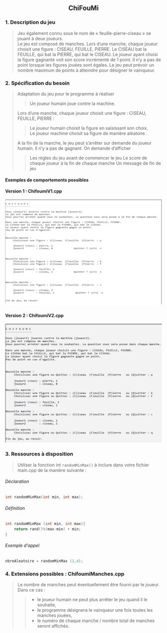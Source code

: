<div align="center">
    <h2>ChiFouMi</h2>
</div>

### 1. Description du jeu 
> Jeu également connu sous le nom de « feuille-pierre-ciseau » se jouant à deux joueurs.  
> Le  jeu  est  composé  de  manches.  Lors  d’une  manche,  chaque  joueur  choisit  une  figure :  CISEAU,  FEUILLE, PIERRE. 
> Le CISEAU bat la FEUILLE, qui bat la PIERRE, qui bat le CISEAU. 
> Le joueur ayant choisi la figure gagnante voit son score incrémenté de 1 point. Il n’y a pas de point lorsque les figures jouées sont égales. 
>Le jeu peut prévoir un nombre maximum de points à atteindre pour désigner le vainqueur.  

### 2. Spécification du besoin 
>Adaptation du jeu pour le programme à réaliser 
>> Un joueur humain joue contre la machine.
> 
>Lors d’une manche, chaque joueur choisit une figure : CISEAU, FEUILLE, PIERRE : 
>> Le joueur humain choisit la figure en saisissant son choix,  
>> Le joueur machine choisit sa figure de manière aléatoire. 
>
>A la fin de la manche, le jeu peut s’arrêter sur demande du joueur humain. Il n’y a pas de gagnant. 
>On demande d’afficher 
>> Les règles du jeu avant de commencer le jeu 
>> Le score de chaque joueur à la fin de chaque manche 
>> Un message de fin de jeu  

#### Exemples de comportements possibles

#### Version 1 : ChifoumiV1.cpp
![Version 1](Images/Version1.png)
#### Version 2 : ChifoumiV2.cpp
![Version 2](Images/Version2.png)

### 3. Ressources à disposition 
> Utiliser la fonction int `randomMinMax()` à inclure dans votre fichier main.cpp de la manière suivante :

###### Déclaration
```cpp
int randomMinMax(int min, int max);
```

###### Définition
```cpp
int randomMinMax (int min, int max){
    return rand()%(max-min) + min;
}
```

###### Exemple d'appel
```cpp
nbreAleatoire = randomMinMax (1,4);
```

### 4. Extensions possibles : ChifoumiManches.cpp
> Le nombre de manches peut éventuellement être fourni par le joueur.  
> Dans ce cas : 
>> - le joueur humain ne peut plus arrêter le jeu quand il le souhaite, 
>> - le programme désignera le vainqueur une fois toutes les manches jouées,
>> - le numéro de chaque manche / nombre total de manches seront affichés. 